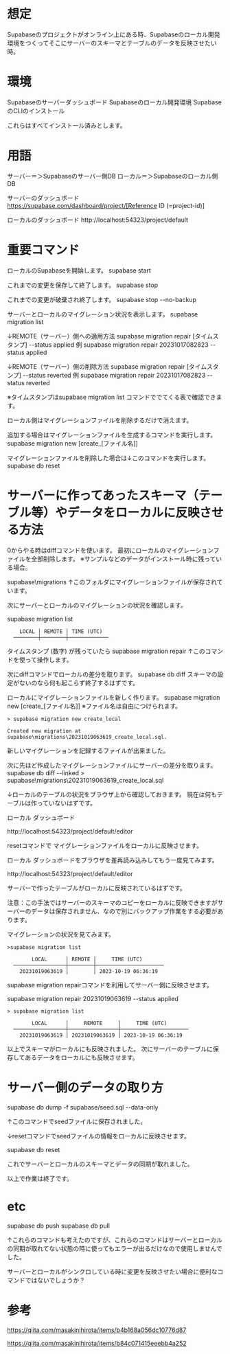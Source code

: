 <!--
title:   Supabase Tips サーバーのスキーマとそのテーブルのデータをローカルのSupabaseに反映させる。
tags:    Supabase
id:      e8e83cb10b56047d4bae
private: false
-->
# 想定

Supabaseのプロジェクトがオンライン上にある時、Supabaseのローカル開発環境をつくってそこにサーバーのスキーマとテーブルのデータを反映させたい時。



# 環境

Supabaseのサーバーダッシュボード
Supabaseのローカル開発環境
SupabaseのCLIのインストール

これらはすべてインストール済みとします。


# 用語

サーバー＝＞Supabaseのサーバー側DB
ローカル＝＞Supabaseのローカル側DB

サーバーのダッシュボード
https://supabase.com/dashboard/project/[Reference ID (=project-id)]

ローカルのダッシュボード
http://localhost:54323/project/default



# 重要コマンド

ローカルのSupabaseを開始します。
supabase start

これまでの変更を保存して終了します。
supabase stop

これまでの変更が破棄され終了します。
supabase stop --no-backup

サーバーとローカルのマイグレーション状況を表示します。
supabase migration list

↓REMOTE（サーバー）側への適用方法
supabase migration repair [タイムスタンプ] --status applied
例
supabase migration repair 20231017082823 --status applied

↓REMOTE（サーバー）側の削除方法
supabase migration repair [タイムスタンプ] --status reverted
例
supabase migration repair 20231017082823 --status reverted

※タイムスタンプはsupabase migration list コマンドででてくる表で確認できます。



ローカル側はマイグレーションファイルを削除するだけで消えます。

追加する場合はマイグレーションファイルを生成するコマンドを実行します。
supabase migration new [create_[ファイル名]]

マイグレーションファイルを削除した場合は↓このコマンドを実行します。
supabase db reset



# サーバーに作ってあったスキーマ（テーブル等）やデータをローカルに反映させる方法

0からやる時はdiffコマンドを使います。
最初にローカルのマイグレーションファイルを全部削除します。
※サンプルなどのデータがインストール時に残っている場合。

supabase\migrations
↑このフォルダにマイグレーションファイルが保存されています。

次にサーバーとローカルのマイグレーションの状況を確認します。

supabase migration list

```
    LOCAL │ REMOTE │ TIME (UTC)
  ────────┼────────┼─────────────

```

タイムスタンプ (数字) が残っていたら
supabase migration repair
↑このコマンドを使って操作します。

次にdiffコマンドでローカルの差分を取ります。
supabase db diff
スキーマの設定がないのなら何も起こらず終了するはずです。

ローカルにマイグレーションファイルを新しく作ります。
supabase migration new [create_[ファイル名]]
※ファイル名は自由につけられます。

```
> supabase migration new create_local

Created new migration at supabase\migrations\20231019063619_create_local.sql.

```

新しいマイグレーションを記録するファイルが出来ました。


次に先ほど作成したマイグレーションファイルにサーバーの差分を取ります。
supabase db diff --linked > supabase\migrations\20231019063619_create_local.sql

↓ローカルのテーブルの状況をブラウザ上から確認しておきます。
現在は何もテーブルは作っていないはずです。

ローカル ダッシュボード

http://localhost:54323/project/default/editor


resetコマンドで マイグレーションファイルをローカルに反映させます。

ローカル ダッシュボードをブラウザを差再読み込みしてもう一度見てみます。

http://localhost:54323/project/default/editor

サーバーで作ったテーブルがローカルに反映されているはずです。

注意：この手法ではサーバーのスキーマのコピーをローカルに反映できますがサーバーのデータは保存されません、なので別にバックアップ作業をする必要があります。

マイグレーションの状況を見てみます。

```
>supabase migration list

        LOCAL      │ REMOTE │     TIME (UTC)
  ─────────────────┼────────┼──────────────────────
    20231019063619 │        │ 2023-10-19 06:36:19

```

supabase migration repairコマンドを利用してサーバー側に反映させます。

supabase migration repair 20231019063619 --status applied

```
> supabase migration list

        LOCAL      │     REMOTE     │     TIME (UTC)
  ─────────────────┼────────────────┼──────────────────────
    20231019063619 │ 20231019063619 │ 2023-10-19 06:36:19

```

以上でスキーマがローカルにも反映されました。
次にサーバーのテーブルに保存してあるデータをローカルにも反映させます。

# サーバー側のデータの取り方

supabase db dump -f supabase/seed.sql --data-only

↑このコマンドでseedファイルに保存されました。

↓resetコマンドでseedファイルの情報をローカルに反映させます。

supabase db reset

これでサーバーとローカルのスキーマとデータの同期が取れました。

以上で作業は終了です。



# etc

supabase db push
supabase db pull

↑これらのコマンドも考えたのですが、これらのコマンドはサーバーとローカルの同期が取れてない状態の時に使ってもエラーが出るだけなので使用しませんでした。

サーバーとローカルがシンクロしている時に変更を反映させたい場合に便利なコマンドではないでしょうか？



# 参考

https://qiita.com/masakinihirota/items/b4b168a056dc10776d87

https://qiita.com/masakinihirota/items/b84c071415eeebb4a252
